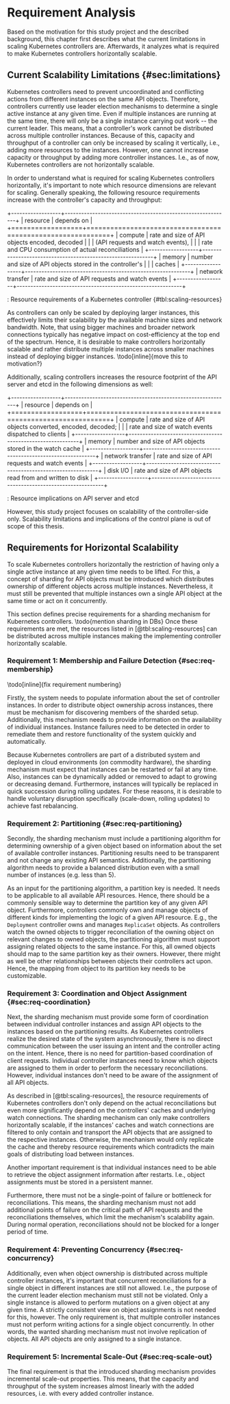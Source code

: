 # Requirement Analysis

Based on the motivation for this study project and the described background, this chapter first describes what the current limitations in scaling Kubernetes controllers are.
Afterwards, it analyzes what is required to make Kubernetes controllers horizontally scalable.

## Current Scalability Limitations {#sec:limitations}

Kubernetes controllers need to prevent uncoordinated and conflicting actions from different instances on the same API objects.
Therefore, controllers currently use leader election mechanisms to determine a single active instance at any given time.
Even if multiple instances are running at the same time, there will only be a single instance carrying out work -- the current leader.
This means, that a controller's work cannot be distributed across multiple controller instances.
Because of this, capacity and throughput of a controller can only be increased by scaling it vertically, i.e., adding more resources to the instances.
However, one cannot increase capacity or throughput by adding more controller instances.
I.e., as of now, Kubernetes controllers are not horizontally scalable.

In order to understand what is required for scaling Kubernetes controllers horizontally, it's important to note which resource dimensions are relevant for scaling.
Generally speaking, the following resource requirements increase with the controller's capacity and throughput:

+------------------+------------------------------------------------------------+
| resource         | depends on                                                 |
+==================+============================================================+
| compute          | rate and size of API objects encoded, decoded              |
|                  | (API requests and watch events),                           |
|                  | rate and CPU consumption of actual reconciliations         |
+------------------+------------------------------------------------------------+
| memory           | number and size of API objects stored in the controller's  |
|                  | caches                                                     |
+------------------+------------------------------------------------------------+
| network transfer | rate and size of API requests and watch events             |
+------------------+------------------------------------------------------------+

: Resource requirements of a Kubernetes controller {#tbl:scaling-resources}

As controllers can only be scaled by deploying larger instances, this effectively limits their scalability by the available machine sizes and network bandwidth.
Note, that using bigger machines and broader network connections typically has negative impact on cost-efficiency at the top end of the spectrum.
Hence, it is desirable to make controllers horizontally scalable and rather distribute multiple instances across smaller machines instead of deploying bigger instances.
\todo[inline]{move this to motivation?}

Additionally, scaling controllers increases the resource footprint of the API server and etcd in the following dimensions as well:

+------------------+------------------------------------------------------------+
| resource         | depends on                                                 |
+==================+============================================================+
| compute          | rate and size of API objects converted, encoded, decoded;  |
|                  | rate and size of watch events dispatched to clients        |
+------------------+------------------------------------------------------------+
| memory           | number and size of API objects stored in the watch cache   |
+------------------+------------------------------------------------------------+
| network transfer | rate and size of API requests and watch events             |
+------------------+------------------------------------------------------------+
| disk I/O         | rate and size of API objects read from and written to disk |
+------------------+------------------------------------------------------------+

: Resource implications on API server and etcd

However, this study project focuses on scalability of the controller-side only.
Scalability limitations and implications of the control plane is out of scope of this thesis.

## Requirements for Horizontal Scalability

To scale Kubernetes controllers horizontally the restriction of having only a single active instance at any given time needs to be lifted.
For this, a concept of sharding for API objects must be introduced which distributes ownership of different objects across multiple instances.
Nevertheless, it must still be prevented that multiple instances own a single API object at the same time or act on it concurrently.

This section defines precise requirements for a sharding mechanism for Kubernetes controllers.
\todo{mention sharding in DBs}
Once these requirements are met, the resources listed in [@tbl:scaling-resources] can be distributed across multiple instances making the implementing controller horizontally scalable.

### Requirement 1: Membership and Failure Detection {#sec:req-membership}
\todo[inline]{fix requirement numbering}

Firstly, the system needs to populate information about the set of controller instances.
In order to distribute object ownership across instances, there must be mechanism for discovering members of the sharded setup.
Additionally, this mechanism needs to provide information on the availability of individual instances.
Instance failures need to be detected in order to remediate them and restore functionality of the system quickly and automatically.

Because Kubernetes controllers are part of a distributed system and deployed in cloud environments (on commodity hardware), the sharding mechanism must expect that instances can be restarted or fail at any time.
Also, instances can be dynamically added or removed to adapt to growing or decreasing demand.
Furthermore, instances will typically be replaced in quick succession during rolling updates.
For these reasons, it is desirable to handle voluntary disruption specifically (scale-down, rolling updates) to achieve fast rebalancing.

### Requirement 2: Partitioning {#sec:req-partitioning}

Secondly, the sharding mechanism must include a partitioning algorithm for determining ownership of a given object based on information about the set of available controller instances.
Partitioning results need to be transparent and not change any existing API semantics.
Additionally, the partitioning algorithm needs to provide a balanced distribution even with a small number of instances (e.g. less than 5).

As an input for the partitioning algorithm, a partition key is needed.
It needs to be applicable to all available API resources.
Hence, there should be a commonly sensible way to determine the partition key of any given API object.
Furthermore, controllers commonly own and manage objects of different kinds for implementing the logic of a given API resource.
E.g., the `Deployment` controller owns and manages `ReplicaSet` objects.
As controllers watch the owned objects to trigger reconciliation of the owning object on relevant changes to owned objects, the partitioning algorithm must support assigning related objects to the same instance.
For this, all owned objects should map to the same partition key as their owners.
However, there might as well be other relationships between objects their controllers act upon.
Hence, the mapping from object to its partition key needs to be customizable.

### Requirement 3: Coordination and Object Assignment {#sec:req-coordination}

Next, the sharding mechanism must provide some form of coordination between individual controller instances and assign API objects to the instances based on the partitioning results.
As Kubernetes controllers realize the desired state of the system asynchronously, there is no direct communication between the user issuing an intent and the controller acting on the intent.
Hence, there is no need for partition-based coordination of client requests.
Individual controller instances need to know which objects are assigned to them in order to perform the necessary reconciliations.
However, individual instances don't need to be aware of the assignment of all API objects.

As described in [@tbl:scaling-resources], the resource requirements of Kubernetes controllers don't only depend on the actual reconciliations but even more significantly depend on the controllers' caches and underlying watch connections.
The sharding mechanism can only make controllers horizontally scalable, if the instances' caches and watch connections are filtered to only contain and transport the API objects that are assigned to the respective instances.
Otherwise, the mechanism would only replicate the cache and thereby resource requirements which contradicts the main goals of distributing load between instances.

Another important requirement is that individual instances need to be able to retrieve the object assignment information after restarts.
I.e., object assignments must be stored in a persistent manner.

Furthermore, there must not be a single-point of failure or bottleneck for reconciliations.
This means, the sharding mechanism must not add additional points of failure on the critical path of API requests and the reconciliations themselves, which limit the mechanism's scalability again.
During normal operation, reconciliations should not be blocked for a longer period of time.

### Requirement 4: Preventing Concurrency {#sec:req-concurrency}

Additionally, even when object ownership is distributed across multiple controller instances, it's important that concurrent reconciliations for a single object in different instances are still not allowed.
I.e., the purpose of the current leader election mechanism must still not be violated.
Only a single instance is allowed to perform mutations on a given object at any given time.
A strictly consistent view on object assignments is not needed for this, however.
The only requirement is, that multiple controller instances must not perform writing actions for a single object concurrently.
In other words, the wanted sharding mechanism must not involve replication of objects.
All API objects are only assigned to a single instance.

### Requirement 5: Incremental Scale-Out {#sec:req-scale-out}

The final requirement is that the introduced sharding mechanism provides incremental scale-out properties.
This means, that the capacity and throughput of the system increases almost linearly with the added resources, i.e. with every added controller instance.
